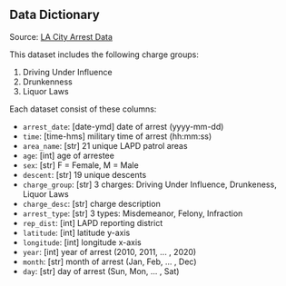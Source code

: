 ## Data Dictionary

Source: [LA City Arrest Data](https://data.lacity.org/A-Safe-City/Arrest-Data-from-2010-to-Present/yru6-6re4)

This dataset includes the following charge groups:

1. Driving Under Influence
2. Drunkenness
3. Liquor Laws 

Each dataset consist of these columns:

- `arrest_date`: [date-ymd] date of arrest (yyyy-mm-dd)
- `time`: [time-hms] military time of arrest (hh:mm:ss)
- `area_name`: [str] 21 unique LAPD patrol areas
- `age`: [int] age of arrestee
- `sex`: [str] F = Female, M = Male
- `descent`: [str] 19 unique descents
- `charge_group`: [str] 3 charges: Driving Under Influence, Drunkeness, Liquor Laws
- `charge_desc`: [str] charge description
- `arrest_type`: [str] 3 types: Misdemeanor, Felony, Infraction
- `rep_dist`: [int] LAPD reporting district
- `latitude`: [int] latitude y-axis
- `longitude`: [int] longitude x-axis
- `year`: [int] year of arrest (2010, 2011, ... , 2020)
- `month`: [str] month of arrest (Jan, Feb, ... , Dec)
- `day`: [str] day of arrest (Sun, Mon, ... , Sat)

